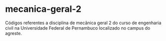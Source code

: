 # mecanica-geral-2
Códigos referentes a disciplina de mecânica geral 2 do curso de engenharia civil na Universidade Federal de Pernambuco localizado no campus do agreste.
